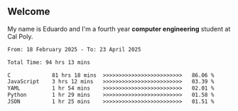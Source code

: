 ## Welcome

 My name is Eduardo and I'm a fourth year **computer engineering** student at Cal Poly.

<!--START_SECTION:waka-->

```txt
From: 18 February 2025 - To: 23 April 2025

Total Time: 94 hrs 13 mins

C             81 hrs 18 mins  >>>>>>>>>>>>>>>>>>>>>>>>>   86.06 %
JavaScript    3 hrs 12 mins   >>>>>>>>>>>>>>>>>>>>>>>>>   03.39 %
YAML          1 hr 54 mins    >>>>>>>>>>>>>>>>>>>>>>>>>   02.01 %
Python        1 hr 29 mins    >>>>>>>>>>>>>>>>>>>>>>>>>   01.58 %
JSON          1 hr 25 mins    >>>>>>>>>>>>>>>>>>>>>>>>>   01.51 %
```

<!--END_SECTION:waka-->

<!--
**lalog12/lalog12** is a ✨ _special_ ✨ repository because its `README.md` (this file) appears on your GitHub profile.

Here are some ideas to get you started:

- 🔭 I’m currently working on ...
- 🌱 I’m currently learning ...
- 👯 I’m looking to collaborate on ...
- 🤔 I’m looking for help with ...
- 💬 Ask me about ...
- 📫 How to reach me: ...
- 😄 Pronouns: ...
- ⚡ Fun fact: ...
-->
